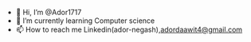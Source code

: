 - 👋 Hi, I’m @Ador1717
- 🌱 I’m currently learning Computer science
- 📫 How to reach me Linkedin(ador-negash),adordaawit4@gmail.com

<!---
Ador1717/Ador1717 is a ✨ special ✨ repository because its `README.md` (this file) appears on your GitHub profile.
You can click the Preview link to take a look at your changes.
--->
